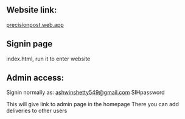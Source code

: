 ## Website link: 
[precisionpost.web.app](precisionpost.web.app)

## Signin page 
index.html, run it to enter website

## Admin access:
Signin normally as:
ashwinshetty549@gmail.com
SIHpassword

This will give link to admin page in the homepage
There you can add deliveries to other users
